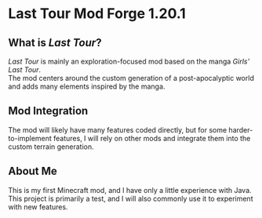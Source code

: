# Last Tour Mod Forge 1.20.1
 
## What is *Last Tour*?

*Last Tour* is mainly an exploration-focused mod based on the manga *Girls' Last Tour*.  
The mod centers around the custom generation of a post-apocalyptic world and adds many elements inspired by the manga.

## Mod Integration

The mod will likely have many features coded directly, but for some harder-to-implement features, I will rely on other mods and integrate them into the custom terrain generation.

## About Me

This is my first Minecraft mod, and I have only a little experience with Java.  
This project is primarily a test, and I will also commonly use it to experiment with new features.
